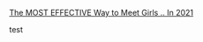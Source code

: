 [The MOST EFFECTIVE Way to Meet Girls .. In 2021](https://www.youtube.com/watch?v=CL9x0Blmb0c&list=WL&index=16 "The MOST EFFECTIVE Way to Meet Girls .. In 2021")

test